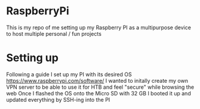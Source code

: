 # RaspberryPi

This is my repo of me setting up my Raspberry PI as a multipurpose device to host multiple personal / fun projects

# Setting up 

Following a guide I set up my PI with its desired OS https://www.raspberrypi.com/software/
I wanted to initally create my own VPN server to be able to use it for HTB and feel "secure" while browsing the web
Once I flashed the OS onto the Micro SD with 32 GB I booted it up and updated everything by SSH-ing into the PI
